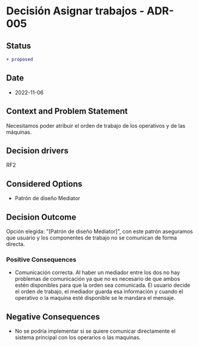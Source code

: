 # Decisión Asignar trabajos - ADR-005
## Status

```diff
+ proposed
```

## Date

* 2022-11-06

## Context and Problem Statement

Necesitamos poder atribuir el orden de trabajo de los operativos y de las máquinas. 

## Decision drivers

RF2

## Considered Options

* Patrón de diseño Mediator

## Decision Outcome

Opción elegida: "[Patrón de diseño Mediator]", con este patrón aseguramos que usuario y los componentes de trabajo no se comunican de forma directa. 

### Positive Consequences

* Comunicación correcta. Al haber un mediador entre los dos no hay problemas de comunicación ya que no es necesario de que ambos estén disponibles para que la orden sea comunicada. El usuario decide el orden de trabajo, el mediador guarda esa información y cuando el operativo o la maquina esté disponible se le mandara el mensaje.     

## Negative Consequences

* No se podría implementar si se quiere comunicar directamente el sistema principal con los operarios o las maquinas.
